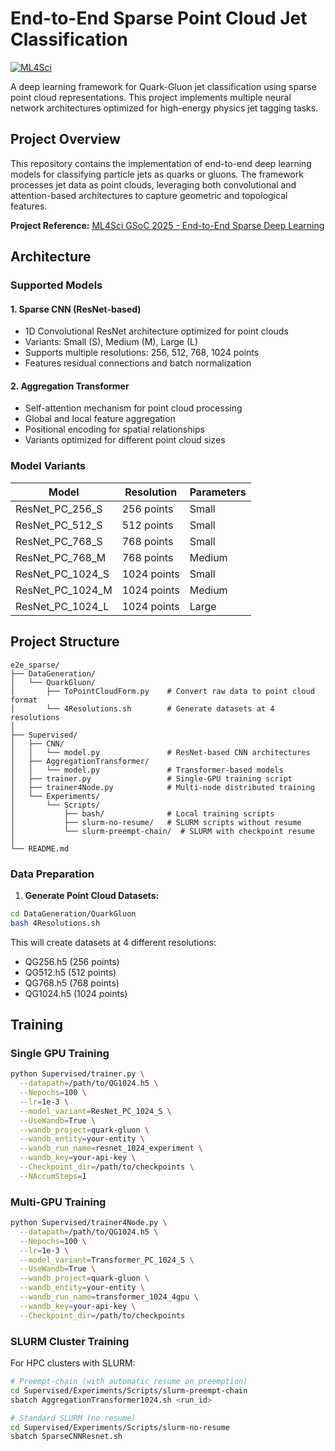 # End-to-End Sparse Point Cloud Jet Classification

[![ML4Sci](https://img.shields.io/badge/ML4Sci%20-blue)](https://ml4sci.org/gsoc/2025/proposal_E2E2.html)

A deep learning framework for Quark-Gluon jet classification using sparse point cloud representations. This project implements multiple neural network architectures optimized for high-energy physics jet tagging tasks.

## Project Overview

This repository contains the implementation of end-to-end deep learning models for classifying particle jets as quarks or gluons. The framework processes jet data as point clouds, leveraging both convolutional and attention-based architectures to capture geometric and topological features.

**Project Reference:** [ML4Sci GSoC 2025 - End-to-End Sparse Deep Learning](https://ml4sci.org/gsoc/2025/proposal_E2E2.html)

## Architecture

### Supported Models

#### 1. **Sparse CNN (ResNet-based)**
- 1D Convolutional ResNet architecture optimized for point clouds
- Variants: Small (S), Medium (M), Large (L)
- Supports multiple resolutions: 256, 512, 768, 1024 points
- Features residual connections and batch normalization

#### 2. **Aggregation Transformer**
- Self-attention mechanism for point cloud processing
- Global and local feature aggregation
- Positional encoding for spatial relationships
- Variants optimized for different point cloud sizes

### Model Variants

| Model | Resolution | Parameters |
|-------|-----------|--------------|
| ResNet_PC_256_S | 256 points | Small |
| ResNet_PC_512_S | 512 points | Small |
| ResNet_PC_768_S | 768 points | Small |
| ResNet_PC_768_M | 768 points | Medium |
| ResNet_PC_1024_S | 1024 points | Small |
| ResNet_PC_1024_M | 1024 points | Medium |
| ResNet_PC_1024_L | 1024 points | Large |

## Project Structure

```
e2e_sparse/
├── DataGeneration/
│   └── QuarkGluon/
│       ├── ToPointCloudForm.py    # Convert raw data to point cloud format
│       └── 4Resolutions.sh        # Generate datasets at 4 resolutions
│
├── Supervised/
│   ├── CNN/
│   │   └── model.py               # ResNet-based CNN architectures
│   ├── AggregationTransformer/
│   │   └── model.py               # Transformer-based models
│   ├── trainer.py                 # Single-GPU training script
│   ├── trainer4Node.py            # Multi-node distributed training
│   └── Experiments/
│       └── Scripts/
│           ├── bash/              # Local training scripts
│           ├── slurm-no-resume/   # SLURM scripts without resume
│           └── slurm-preempt-chain/  # SLURM with checkpoint resume
│
└── README.md
```

### Data Preparation

1. **Generate Point Cloud Datasets:**
```bash
cd DataGeneration/QuarkGluon
bash 4Resolutions.sh
```

This will create datasets at 4 different resolutions:
- QG256.h5 (256 points)
- QG512.h5 (512 points)
- QG768.h5 (768 points)
- QG1024.h5 (1024 points)

## Training

### Single GPU Training

```bash
python Supervised/trainer.py \
  --datapath=/path/to/QG1024.h5 \
  --Nepochs=100 \
  --lr=1e-3 \
  --model_variant=ResNet_PC_1024_S \
  --UseWandb=True \
  --wandb_project=quark-gluon \
  --wandb_entity=your-entity \
  --wandb_run_name=resnet_1024_experiment \
  --wandb_key=your-api-key \
  --Checkpoint_dir=/path/to/checkpoints \
  --NAccumSteps=1
```

### Multi-GPU Training

```bash
python Supervised/trainer4Node.py \
  --datapath=/path/to/QG1024.h5 \
  --Nepochs=100 \
  --lr=1e-3 \
  --model_variant=Transformer_PC_1024_S \
  --UseWandb=True \
  --wandb_project=quark-gluon \
  --wandb_entity=your-entity \
  --wandb_run_name=transformer_1024_4gpu \
  --wandb_key=your-api-key \
  --Checkpoint_dir=/path/to/checkpoints
```

### SLURM Cluster Training

For HPC clusters with SLURM:

```bash
# Preempt-chain (with automatic resume on preemption)
cd Supervised/Experiments/Scripts/slurm-preempt-chain
sbatch AggregationTransformer1024.sh <run_id>

# Standard SLURM (no resume)
cd Supervised/Experiments/Scripts/slurm-no-resume
sbatch SparseCNNResnet.sh
```
